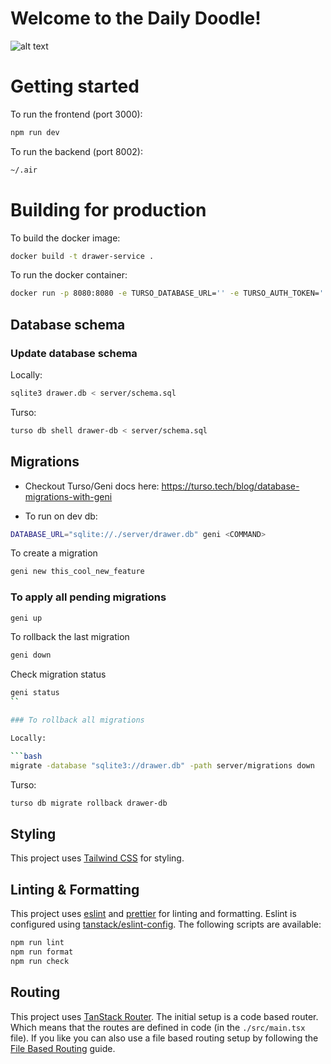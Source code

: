 # Welcome to the Daily Doodle!

![alt text](https://github.com/proctorinc/drawer/blob/main/daily-doodle-1.png?raw=true)

# Getting started

To run the frontend (port 3000):

```bash
npm run dev
```

To run the backend (port 8002):

```bash
~/.air
```

# Building for production

To build the docker image:

```bash
docker build -t drawer-service .
```

To run the docker container:

```bash
docker run -p 8080:8080 -e TURSO_DATABASE_URL='' -e TURSO_AUTH_TOKEN='' -e FROM_EMAIL='' -e GMAIL_APP_PASSWORD='' -e ENV='' -e BASE_URL='' drawer-service
```

## Database schema

### Update database schema

Locally:

```bash
sqlite3 drawer.db < server/schema.sql
```

Turso:

```bash
turso db shell drawer-db < server/schema.sql
```

## Migrations

- Checkout Turso/Geni docs here: https://turso.tech/blog/database-migrations-with-geni

- To run on dev db:

```bash
DATABASE_URL="sqlite://./server/drawer.db" geni <COMMAND>
```

To create a migration

```bash
geni new this_cool_new_feature
```

### To apply all pending migrations

```bash
geni up
```

To rollback the last migration

```bash
geni down
```

Check migration status

````bash
geni status
``

### To rollback all migrations

Locally:

```bash
migrate -database "sqlite3://drawer.db" -path server/migrations down
````

Turso:

```bash
turso db migrate rollback drawer-db
```

## Styling

This project uses [Tailwind CSS](https://tailwindcss.com/) for styling.

## Linting & Formatting

This project uses [eslint](https://eslint.org/) and [prettier](https://prettier.io/) for linting and formatting. Eslint is configured using [tanstack/eslint-config](https://tanstack.com/config/latest/docs/eslint). The following scripts are available:

```bash
npm run lint
npm run format
npm run check
```

## Routing

This project uses [TanStack Router](https://tanstack.com/router). The initial setup is a code based router. Which means that the routes are defined in code (in the `./src/main.tsx` file). If you like you can also use a file based routing setup by following the [File Based Routing](https://tanstack.com/router/latest/docs/framework/react/guide/file-based-routing) guide.
